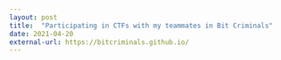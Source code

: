 ```yaml
---
layout: post
title:  "Participating in CTFs with my teammates in Bit Criminals"
date: 2021-04-20
external-url: https://bitcriminals.github.io/
---
```

